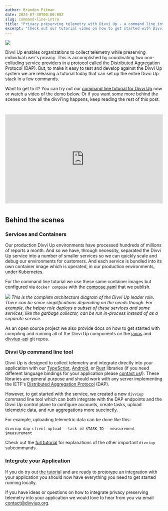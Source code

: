 ```yaml
---
author: Brandon Pitman
date: 2024-07-30T00:00:00Z
slug: command-line-intro
title: "Privacy preserving telemetry with Divvi Up - a command line introduction"
excerpt: "Check out our tutorial video on how to get started with Divvi Up in five minutes."
---
```


![](/images/blog/2024-08-01-Command-Line-Intro-Featured-Image.png)

Divvi Up enables organizations to collect telemetry while preserving individual user's privacy. This is accomplished by coordinating two non-colluding service providers in a protocol called the Distributed Aggregation Protocol (DAP). But, to make it easy to test and develop against the Divvi Up system we are releasing a tutorial today that can set up the entire Divvi Up stack in a few commands.

Want to get to it? You can try out our [command line tutorial for Divvi Up](https://docs.divviup.org/command-line-tutorial) now or watch a video of the demo below. Or if you want some more behind the scenes on how all the divvi'ing happens, keep reading the rest of this post.


<div style="aspect-ratio: 560/315; max-width: 560px;  margin: 40px auto; overflow: hidden;">
    <iframe style="width: 100%; max-width: 100%;  height: 100%; border: none;" src="https://www.youtube.com/embed/QC5rH4FO6fw" title="YouTube video player" allow="accelerometer; autoplay; clipboard-write; encrypted-media; gyroscope; picture-in-picture" allowfullscreen></iframe>
</div>


Behind the scenes
-----------------

### Services and Containers

Our production Divvi Up environments have processed hundreds of millions of reports a month. And so we have, through necessity, separated the Divvi Up service into a number of smaller services so we can quickly scale and debug our environments for customers. And each service is bundled into its own container image which is operated, in our production environments, under Kubernetes.

For the command line tutorial we use these same container images but configured via `docker compose` with the [compose.yaml](https://github.com/divviup/divviup-api/blob/main/compose.yaml) that we publish.

![](/images/blog/2024-08-01-Command-Line-Intro-Divvi-Up-Architecture.png)
*This is the complete architecture diagram of the Divvi Up leader role. There can be some simplifications depending on the needs though. For example, the helper role deploys a subset of these services and some services, like the garbage collector, can be run in-process instead of as a separate service.*

As an open source project we also provide docs on how to get started with compiling and running all of the Divvi Up components on the [janus](https://github.com/divviup/janus?tab=readme-ov-file#building) and [divviup-api](https://github.com/divviup/divviup-api/tree/main?tab=readme-ov-file#local-development) git repos.

### Divvi Up command line tool

Divvi Up is designed to collect telemetry and integrate directly into your application with our [TypeScript](https://github.com/divviup/divviup-ts), [Android](https://github.com/divviup/divviup-android), or [Rust](https://github.com/divviup/janus/tree/main/client) libraries (if you need different language bindings for your application please [contact us](mailto:contact@divviup.org)!). These libraries are general purpose and should work with any server implementing the IETF's [Distributed Aggregation Protocol](https://datatracker.ietf.org/doc/draft-ietf-ppm-dap/) (DAP).

However, to get started with the service, we created a new `divviup` command line tool which can both integrate with the DAP endpoints and the Divvi Up control plane to configure accounts, create tasks, upload telemetric data, and run aggregations more succinctly.

For example, uploading telemetric data can be done like this:

`
divviup dap-client upload --task-id $TASK_ID --measurement $measurement
`

Check out the [full tutorial](https://docs.divviup.org/command-line-tutorial) for explanations of the other important `divviup` subcommands.

### Integrate your Application

If you do try out [the tutorial](https://docs.divviup.org/command-line-tutorial/) and are ready to prototype an integration with your application you should now have everything you need to get started running locally.

If you have ideas or questions on how to integrate privacy preserving telemetry into your application we would love to hear from you via email <contact@divviup.org>.